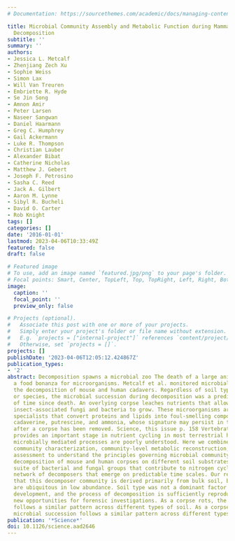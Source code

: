 ```yaml
---
# Documentation: https://sourcethemes.com/academic/docs/managing-content/

title: Microbial Community Assembly and Metabolic Function during Mammalian Corpse
  Decomposition
subtitle: ''
summary: ''
authors:
- Jessica L. Metcalf
- Zhenjiang Zech Xu
- Sophie Weiss
- Simon Lax
- Will Van Treuren
- Embriette R. Hyde
- Se Jin Song
- Amnon Amir
- Peter Larsen
- Naseer Sangwan
- Daniel Haarmann
- Greg C. Humphrey
- Gail Ackermann
- Luke R. Thompson
- Christian Lauber
- Alexander Bibat
- Catherine Nicholas
- Matthew J. Gebert
- Joseph F. Petrosino
- Sasha C. Reed
- Jack A. Gilbert
- Aaron M. Lynne
- Sibyl R. Bucheli
- David O. Carter
- Rob Knight
tags: []
categories: []
date: '2016-01-01'
lastmod: 2023-04-06T10:33:49Z
featured: false
draft: false

# Featured image
# To use, add an image named `featured.jpg/png` to your page's folder.
# Focal points: Smart, Center, TopLeft, Top, TopRight, Left, Right, BottomLeft, Bottom, BottomRight.
image:
  caption: ''
  focal_point: ''
  preview_only: false

# Projects (optional).
#   Associate this post with one or more of your projects.
#   Simply enter your project's folder or file name without extension.
#   E.g. `projects = ["internal-project"]` references `content/project/deep-learning/index.md`.
#   Otherwise, set `projects = []`.
projects: []
publishDate: '2023-04-06T12:05:12.424867Z'
publication_types:
- '2'
abstract: Decomposition spawns a microbial zoo The death of a large animal represents
  a food bonanza for microorganisms. Metcalf et al. monitored microbial activity during
  the decomposition of mouse and human cadavers. Regardless of soil type, season,
  or species, the microbial succession during decomposition was a predictable measure
  of time since death. An overlying corpse leaches nutrients that allow soil- and
  insect-associated fungi and bacteria to grow. These microorganisms are metabolic
  specialists that convert proteins and lipids into foul-smelling compounds such as
  cadaverine, putrescine, and ammonia, whose signature may persist in the soil long
  after a corpse has been removed. Science, this issue p. 158 Vertebrate corpse decomposition
  provides an important stage in nutrient cycling in most terrestrial habitats, yet
  microbially mediated processes are poorly understood. Here we combine deep microbial
  community characterization, community-level metabolic reconstruction, and soil biogeochemical
  assessment to understand the principles governing microbial community assembly during
  decomposition of mouse and human corpses on different soil substrates. We find a
  suite of bacterial and fungal groups that contribute to nitrogen cycling and a reproducible
  network of decomposers that emerge on predictable time scales. Our results show
  that this decomposer community is derived primarily from bulk soil, but key decomposers
  are ubiquitous in low abundance. Soil type was not a dominant factor driving community
  development, and the process of decomposition is sufficiently reproducible to offer
  new opportunities for forensic investigations. As a corpse rots, the microbial succession
  follows a similar pattern across different types of soil. As a corpse rots, the
  microbial succession follows a similar pattern across different types of soil.
publication: '*Science*'
doi: 10.1126/science.aad2646
---
```

